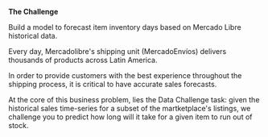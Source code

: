 <b>The Challenge</b>

Build a model to forecast item inventory days based on Mercado Libre historical data.<br>

Every day, Mercadolibre's shipping unit (MercadoEnvíos) delivers thousands of products across Latin America.<br>

In order to provide customers with the best experience throughout the shipping process, it is critical to have accurate sales forecasts.<br>

At the core of this business problem, lies the Data Challenge task: given the historical sales time-series for a subset of the martketplace's listings, we challenge you to predict how long will it take for a given item to run out of stock.<br>

